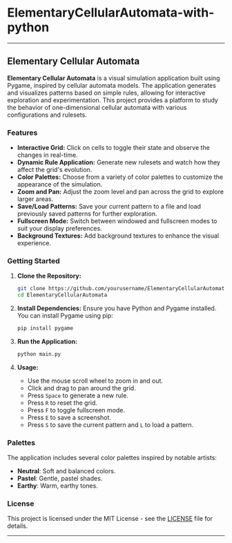 ﻿# ElementaryCellularAutomata-with-python


---

## Elementary Cellular Automata

**Elementary Cellular Automata** is a visual simulation application built using Pygame, inspired by cellular automata models. The application generates and visualizes patterns based on simple rules, allowing for interactive exploration and experimentation. This project provides a platform to study the behavior of one-dimensional cellular automata with various configurations and rulesets.

### Features

- **Interactive Grid:** Click on cells to toggle their state and observe the changes in real-time.
- **Dynamic Rule Application:** Generate new rulesets and watch how they affect the grid's evolution.
- **Color Palettes:** Choose from a variety of color palettes to customize the appearance of the simulation.
- **Zoom and Pan:** Adjust the zoom level and pan across the grid to explore larger areas.
- **Save/Load Patterns:** Save your current pattern to a file and load previously saved patterns for further exploration.
- **Fullscreen Mode:** Switch between windowed and fullscreen modes to suit your display preferences.
- **Background Textures:** Add background textures to enhance the visual experience.

### Getting Started

1. **Clone the Repository:**
   ```bash
   git clone https://github.com/yourusername/ElementaryCellularAutomata.git
   cd ElementaryCellularAutomata
   ```

2. **Install Dependencies:**
   Ensure you have Python and Pygame installed. You can install Pygame using pip:
   ```bash
   pip install pygame
   ```

3. **Run the Application:**
   ```bash
   python main.py
   ```

4. **Usage:**
   - Use the mouse scroll wheel to zoom in and out.
   - Click and drag to pan around the grid.
   - Press `Space` to generate a new rule.
   - Press `R` to reset the grid.
   - Press `F` to toggle fullscreen mode.
   - Press `E` to save a screenshot.
   - Press `S` to save the current pattern and `L` to load a pattern.

### Palettes

The application includes several color palettes inspired by notable artists:
- **Neutral**: Soft and balanced colors.
- **Pastel**: Gentle, pastel shades.
- **Earthy**: Warm, earthy tones.

### License

This project is licensed under the MIT License - see the [LICENSE](LICENSE) file for details.

---
